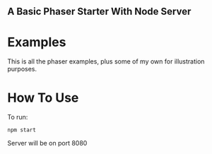 ## A Basic Phaser Starter With Node Server

# Examples
This is all the phaser examples, plus some of my own for illustration purposes.

# How To Use

To run:

`npm start`

Server will be on port 8080
